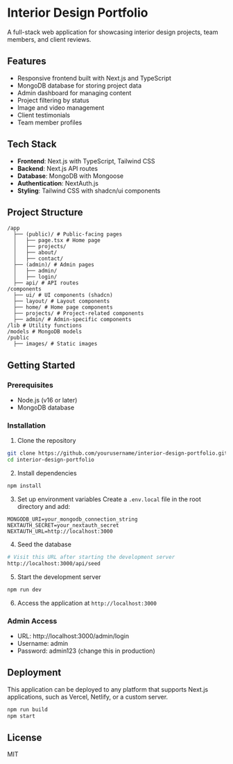 # Interior Design Portfolio

A full-stack web application for showcasing interior design projects, team members, and client reviews.

## Features

- Responsive frontend built with Next.js and TypeScript
- MongoDB database for storing project data
- Admin dashboard for managing content
- Project filtering by status
- Image and video management
- Client testimonials
- Team member profiles

## Tech Stack

- **Frontend**: Next.js with TypeScript, Tailwind CSS
- **Backend**: Next.js API routes
- **Database**: MongoDB with Mongoose
- **Authentication**: NextAuth.js
- **Styling**: Tailwind CSS with shadcn/ui components

## Project Structure

```
/app
  ├── (public)/ # Public-facing pages
  │   ├── page.tsx # Home page
  │   ├── projects/
  │   ├── about/
  │   ├── contact/
  ├── (admin)/ # Admin pages
  │   ├── admin/
  │   ├── login/
  ├── api/ # API routes
/components
  ├── ui/ # UI components (shadcn)
  ├── layout/ # Layout components
  ├── home/ # Home page components
  ├── projects/ # Project-related components
  ├── admin/ # Admin-specific components
/lib # Utility functions
/models # MongoDB models
/public
  ├── images/ # Static images
```

## Getting Started

### Prerequisites

- Node.js (v16 or later)
- MongoDB database

### Installation

1. Clone the repository
```bash
git clone https://github.com/yourusername/interior-design-portfolio.git
cd interior-design-portfolio
```

2. Install dependencies
```bash
npm install
```

3. Set up environment variables
Create a `.env.local` file in the root directory and add:
```
MONGODB_URI=your_mongodb_connection_string
NEXTAUTH_SECRET=your_nextauth_secret
NEXTAUTH_URL=http://localhost:3000
```

4. Seed the database
```bash
# Visit this URL after starting the development server
http://localhost:3000/api/seed
```

5. Start the development server
```bash
npm run dev
```

6. Access the application at `http://localhost:3000`

### Admin Access

- URL: http://localhost:3000/admin/login
- Username: admin
- Password: admin123 (change this in production)

## Deployment

This application can be deployed to any platform that supports Next.js applications, such as Vercel, Netlify, or a custom server.

```bash
npm run build
npm start
```

## License

MIT